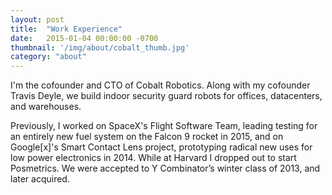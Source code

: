 ```yaml
---
layout: post
title:  "Work Experience"
date:   2015-01-04 00:00:00 -0700
thumbnail: '/img/about/cobalt_thumb.jpg'
category: "about"
---
```

I'm the cofounder and CTO of Cobalt Robotics. Along with my cofounder Travis Deyle, we build indoor security guard robots for offices, datacenters, and warehouses.

Previously, I worked on SpaceX's Flight Software Team, leading testing for an entirely new fuel system on the Falcon 9 rocket in 2015, and on Google[x]'s Smart Contact Lens project, prototyping radical new uses for low power electronics in 2014. While at Harvard I dropped out to start Posmetrics. We were accepted to Y Combinator’s winter class of 2013, and later acquired.
